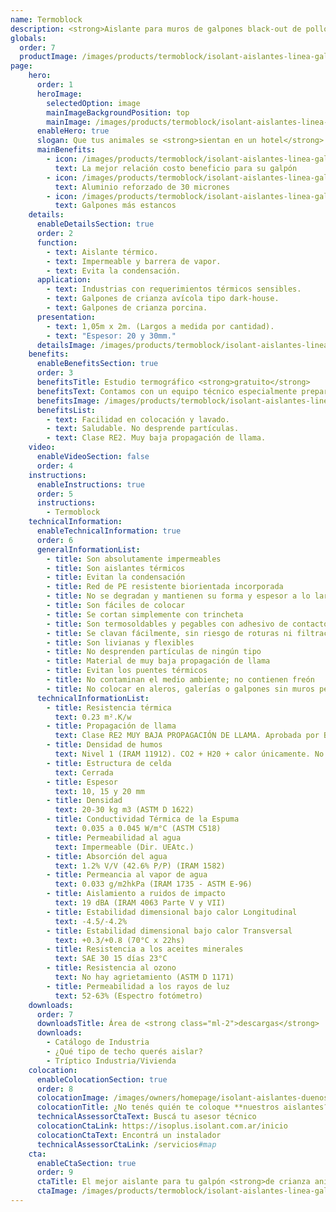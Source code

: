 ```yaml
---
name: Termoblock
description: <strong>Aislante para muros de galpones black-out de pollos y climatizados de cerdos.</strong><br /><br />El aislante premium diseñado para cerramientos laterales metálicos de galpones avícolas y porcinos, siendo una alternativa económica al panel frigorífico o termopanel de chapa con poliuretano. La espuma de alta densidad y su aluminio de 30 micrones, lo hacen resistente a los esfuerzo y acción de los animales.
globals:
  order: 7
  productImage: /images/products/termoblock/isolant-aislantes-linea-galpones-y-tinglados-termoblock-producto-rollo.png
page:
    hero:
      order: 1
      heroImage:
        selectedOption: image
        mainImageBackgroundPosition: top
        mainImage: /images/products/termoblock/isolant-aislantes-linea-galpones-y-tinglados-termoblock-imagen-principal.jpg
      enableHero: true
      slogan: Que tus animales se <strong>sientan en un hotel</strong>
      mainBenefits:
        - icon: /images/products/termoblock/isolant-aislantes-linea-galpones-y-tinglados-termoblock-beneficio-1.svg
          text: La mejor relación costo beneficio para su galpón
        - icon: /images/products/termoblock/isolant-aislantes-linea-galpones-y-tinglados-termoblock-beneficio-2.svg
          text: Aluminio reforzado de 30 micrones
        - icon: /images/products/termoblock/isolant-aislantes-linea-galpones-y-tinglados-termoblock-beneficio-3.svg
          text: Galpones más estancos
    details:
      enableDetailsSection: true
      order: 2
      function:
        - text: Aislante térmico.
        - text: Impermeable y barrera de vapor.
        - text: Evita la condensación.
      application:
        - text: Industrias con requerimientos térmicos sensibles.
        - text: Galpones de crianza avícola tipo dark-house.
        - text: Galpones de crianza porcina.
      presentation:
        - text: 1,05m x 2m. (Largos a medida por cantidad).
        - text: "Espesor: 20 y 30mm."
      detailsImage: /images/products/termoblock/isolant-aislantes-linea-galpones-y-tinglados-termoblock-imagen-detalle.jpg
    benefits:
      enableBenefitsSection: true
      order: 3
      benefitsTitle: Estudio termográfico <strong>gratuito</strong>
      benefitsText: Contamos con un equipo técnico especialmente preparado en el asesoramiento y análisis de galpones de crianza animal. Conocé más sobre nuestro análisis termográfico gratuito en obra e informes generados con termógrafos colocados en tus galpones.
      benefitsImage: /images/products/termoblock/isolant-aislantes-linea-galpones-y-tinglados-termoblock-beneficio-exclusivo.jpg
      benefitsList:
        - text: Facilidad en colocación y lavado.
        - text: Saludable. No desprende partículas.
        - text: Clase RE2. Muy baja propagación de llama.
    video:
      enableVideoSection: false
      order: 4
    instructions:
      enableInstructions: true
      order: 5
      instructions:
        - Termoblock
    technicalInformation:
      enableTechnicalInformation: true
      order: 6
      generalInformationList:
        - title: Son absolutamente impermeables
        - title: Son aislantes térmicos
        - title: Evitan la condensación
        - title: Red de PE resistente biorientada incorporada
        - title: No se degradan y mantienen su forma y espesor a lo largo del tiempo
        - title: Son fáciles de colocar
        - title: Se cortan simplemente con trincheta
        - title: Son termosoldables y pegables con adhesivo de contacto
        - title: Se clavan fácilmente, sin riesgo de roturas ni filtraciones
        - title: Son livianas y flexibles
        - title: No desprenden partículas de ningún tipo
        - title: Material de muy baja propagación de llama
        - title: Evitan los puentes térmicos
        - title: No contaminan el medio ambiente; no contienen freón
        - title: No colocar en aleros, galerías o galpones sin muros perimetrales que protejan de la reflexión indirecta de los rayos UV
      technicalInformationList:
        - title: Resistencia térmica
          text: 0.23 m².K/w
        - title: Propagación de llama
          text: Clase RE2 MUY BAJA PROPAGACIÓN DE LLAMA. Aprobada por Bomberos Argentina.
        - title: Densidad de humos
          text: Nivel 1 (IRAM 11912). CO2 + H20 + calor únicamente. No desprende gases envenenantes.
        - title: Estructura de celda
          text: Cerrada
        - title: Espesor
          text: 10, 15 y 20 mm
        - title: Densidad
          text: 20-30 kg m3 (ASTM D 1622)
        - title: Conductividad Térmica de la Espuma
          text: 0.035 a 0.045 W/m°C (ASTM C518)
        - title: Permeabilidad al agua
          text: Impermeable (Dir. UEAtc.)
        - title: Absorción del agua
          text: 1.2% V/V (42.6% P/P) (IRAM 1582)
        - title: Permeancia al vapor de agua
          text: 0.033 g/m2hkPa (IRAM 1735 - ASTM E-96)
        - title: Aislamiento a ruidos de impacto
          text: 19 dBA (IRAM 4063 Parte V y VII)
        - title: Estabilidad dimensional bajo calor Longitudinal
          text: -4.5/-4.2%
        - title: Estabilidad dimensional bajo calor Transversal
          text: +0.3/+0.8 (70°C x 22hs)
        - title: Resistencia a los aceites minerales
          text: SAE 30 15 días 23°C
        - title: Resistencia al ozono
          text: No hay agrietamiento (ASTM D 1171)
        - title: Permeabilidad a los rayos de luz
          text: 52-63% (Espectro fotómetro)
    downloads:
      order: 7
      downloadsTitle: Área de <strong class="ml-2">descargas</strong>
      downloads:
        - Catálogo de Industria
        - ¿Qué tipo de techo querés aislar?
        - Tríptico Industria/Vivienda
    colocation:
      enableColocationSection: true
      order: 8
      colocationImage: /images/owners/homepage/isolant-aislantes-duenos-e-inquilinos-isoplus-colocation.jpg
      colocationTitle: ¿No tenés quién te coloque **nuestros aislantes?**
      technicalAssessorCtaText: Buscá tu asesor técnico
      colocationCtaLink: https://isoplus.isolant.com.ar/inicio
      colocationCtaText: Encontrá un instalador
      technicalAssessorCtaLink: /servicios#map
    cta:
      enableCtaSection: true
      order: 9
      ctaTitle: El mejor aislante para tu galpón <strong>de crianza animal</strong>
      ctaImage: /images/products/termoblock/isolant-aislantes-linea-galpones-y-tinglados-termoblock-cta.jpg
---
```


